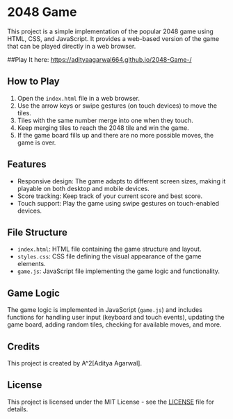 # 2048 Game

This project is a simple implementation of the popular 2048 game using HTML, CSS, and JavaScript. It provides a web-based version of the game that can be played directly in a web browser.

##Play It here: https://adityaagarwal664.github.io/2048-Game-/
## How to Play

1. Open the `index.html` file in a web browser.
2. Use the arrow keys or swipe gestures (on touch devices) to move the tiles.
3. Tiles with the same number merge into one when they touch.
4. Keep merging tiles to reach the 2048 tile and win the game.
5. If the game board fills up and there are no more possible moves, the game is over.

## Features

- Responsive design: The game adapts to different screen sizes, making it playable on both desktop and mobile devices.
- Score tracking: Keep track of your current score and best score.
- Touch support: Play the game using swipe gestures on touch-enabled devices.

## File Structure

- `index.html`: HTML file containing the game structure and layout.
- `styles.css`: CSS file defining the visual appearance of the game elements.
- `game.js`: JavaScript file implementing the game logic and functionality.

## Game Logic

The game logic is implemented in JavaScript (`game.js`) and includes functions for handling user input (keyboard and touch events), updating the game board, adding random tiles, checking for available moves, and more.

## Credits

This project is created by A^2[Aditya Agarwal].

## License

This project is licensed under the MIT License - see the [LICENSE](LICENSE) file for details.

